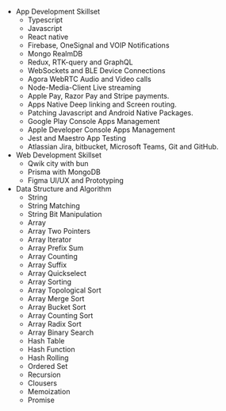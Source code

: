 - App Development Skillset
	- Typescript
	- Javascript
	- React native
	- Firebase, OneSignal and VOIP Notifications
	- Mongo RealmDB
	- Redux, RTK-query and GraphQL
	- WebSockets and BLE Device Connections
	- Agora WebRTC Audio and Video calls
	- Node-Media-Client Live streaming
	- Apple Pay, Razor Pay and Stripe payments.
	- Apps Native Deep linking and Screen routing.
	- Patching Javascript and Android Native Packages.
	- Google Play Console Apps Management
	- Apple Developer Console Apps Management
	- Jest and Maestro App Testing
	- Atlassian Jira, bitbucket, Microsoft Teams, Git and GitHub.
- Web Development Skillset
	- Qwik city with bun
 	- Prisma with MongoDB 
	- Figma UI/UX and Prototyping
- Data Structure and Algorithm
	- String
	- String Matching
	- String Bit Manipulation
	- Array
	- Array Two Pointers
	- Array Iterator
	- Array Prefix Sum
	- Array Counting
	- Array Suffix 
	- Array Quickselect 
	- Array Sorting 
	- Array Topological Sort
	- Array Merge Sort
	- Array Bucket Sort
	- Array Counting Sort
	- Array Radix Sort
	- Array Binary Search
	- Hash Table
	- Hash Function
	- Hash Rolling
	- Ordered Set
	- Recursion
	- Clousers
	- Memoization
	- Promise
